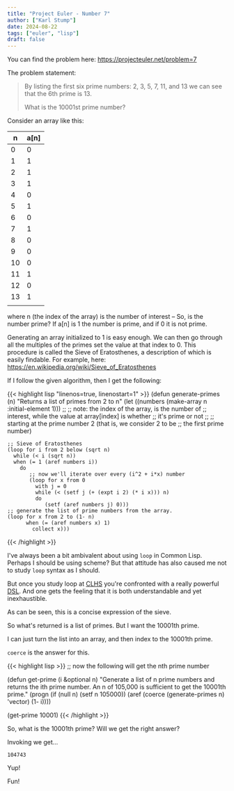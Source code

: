 ```yaml
---
title: "Project Euler - Number 7"
author: ["Karl Stump"]
date: 2024-08-22
tags: ["euler", "lisp"]
draft: false
---
```


You can find the problem here: <https://projecteuler.net/problem=7>

The problem statement:

> By listing the first six prime numbers: 2, 3, 5, 7, 11, and 13 we can see that the 6th prime is 13.
>
> What is the 10001st prime number?

Consider an array like this:

| n  | a[n] |
|----|------|
| 0  | 0    |
| 1  | 1    |
| 2  | 1    |
| 3  | 1    |
| 4  | 0    |
| 5  | 1    |
| 6  | 0    |
| 7  | 1    |
| 8  | 0    |
| 9  | 0    |
| 10 | 0    |
| 11 | 1    |
| 12 | 0    |
| 13 | 1    |
|    |      |

where n (the index of the array) is the number of interest &#x2013; So, is the number prime? If
a[n] is 1 the number is prime, and if 0 it is not prime.

Generating an array initialized to 1 is easy enough. We can then go through all the multiples of the
primes set the value at that index to 0. This procedure is called the Sieve of Eratosthenes, a
description of which is easily findable. For example, here:
<https://en.wikipedia.org/wiki/Sieve_of_Eratosthenes>

If I follow the given algorithm, then I get the following:

{{< highlight lisp "linenos=true, linenostart=1" >}}
(defun generate-primes (n)
  "Returns a list of primes from 2 to n"
  (let ((numbers (make-array n :initial-element 1)))
    ;;
    ;; note: the index of the array, is the number of
    ;; interest, while the value at array[index] is whether
    ;; it's prime or not
    ;;
    ;; starting at the prime number 2 (that is, we consider 2 to be
    ;; the first prime number)

    ;; Sieve of Eratosthenes
    (loop for i from 2 below (sqrt n)
      while (< i (sqrt n))
      when (= 1 (aref numbers i))
        do
           ;; now we'll iterate over every (i^2 + i*x) number
           (loop for x from 0
             with j = 0
             while (< (setf j (+ (expt i 2) (* i x))) n)
             do
                (setf (aref numbers j) 0)))
    ;; generate the list of prime numbers from the array.
    (loop for x from 2 to (1- n)
          when (= (aref numbers x) 1)
            collect x)))
{{< /highlight >}}

I've always been a bit ambivalent about using `loop` in Common Lisp. Perhaps I should be using scheme?
But that attitude has also caused me not to study `loop` syntax as I should.

But once you study loop at [CLHS](https://www.lispworks.com/documentation/HyperSpec/Front/index.htm) you're confronted with a really powerful [DSL](https://en.wikipedia.org/wiki/Domain-specific_language). And one gets the feeling
that it is both understandable and yet inexhaustible.

As can be seen, this is a concise expression of the sieve.

So what's returned is a list of primes. But I want the 10001th prime.

I can just turn the list into an array, and then index to the 10001th prime.

`coerce` is the answer for this.

<a id="code-snippet--get-prime"></a>
{{< highlight lisp >}}
;; now the following will get the nth prime number

(defun get-prime (i &optional n)
  "Generate a list of n prime numbers and returns the ith prime number.
An n of 105,000 is sufficient to get the 10001th prime."
  (progn (if (null n) (setf n 105000))
         (aref (coerce (generate-primes n) 'vector) (1- i))))

(get-prime 10001)
{{< /highlight >}}

So, what is the 10001th prime? Will we get the right answer?

Invoking we get&#x2026;

```text
104743
```

Yup!

Fun!
